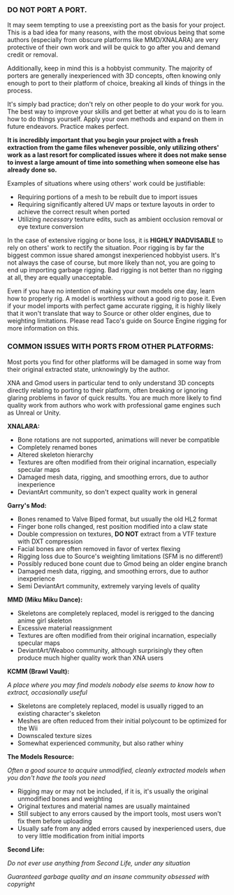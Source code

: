 ### DO NOT PORT A PORT.

It may seem tempting to use a preexisting port as the basis for your project. This is a bad idea for many reasons, with the most obvious being that some authors (especially from obscure platforms like MMD/XNALARA) are very protective of their own work and will be quick to go after you and demand credit or removal.

Additionally, keep in mind this is a hobbyist community. The majority of porters are generally inexperienced with 3D concepts, often knowing only enough to port to their platform of choice, breaking all kinds of things in the process.

It's simply bad practice; don't rely on other people to do your work for you. The best way to improve your skills and get better at what you do is to learn how to do things yourself. Apply your own methods and expand on them in future endeavors.
Practice makes perfect.

**It is incredibly important that you begin your project with a fresh extraction from the game files whenever possible, only utilizing others' work as a last resort for complicated issues where it does not make sense to invest a large amount of time into something when someone else has already done so.**

Examples of situations where using others' work could be justifiable:

* Requiring portions of a mesh to be rebuilt due to import issues
* Requiring significantly altered UV maps or texture layouts in order to achieve the correct result when ported
* Utilizing _necessary_ texture edits, such as ambient occlusion removal or eye texture conversion

In the case of extensive rigging or bone loss, it is **HIGHLY INADVISABLE** to rely on others' work to rectify the situation.
Poor rigging is by far the biggest common issue shared amongst inexperienced hobbyist users. It's not always the case of course, but more likely than not, you are going to end up importing garbage rigging.
Bad rigging is not better than no rigging at all, they are equally unacceptable.

Even if you have no intention of making your own models one day, learn how to properly rig. A model is worthless without a good rig to pose it. Even if your model imports with perfect game accurate rigging, it is highly likely that it won't translate that way to Source or other older engines, due to weighting limitations. Please read Taco's guide on Source Engine rigging for more information on this.

### COMMON ISSUES WITH PORTS FROM OTHER PLATFORMS:

Most ports you find for other platforms will be damaged in some way from their original extracted state, unknowingly by the author.

XNA and Gmod users in particular tend to only understand 3D concepts directly relating to porting to their platform, often breaking or ignoring glaring problems in favor of quick results. You are much more likely to find quality work from authors who work with professional game engines such as Unreal or Unity.

**XNALARA:**
* Bone rotations are not supported, animations will never be compatible
* Completely renamed bones
* Altered skeleton hierarchy
* Textures are often modified from their original incarnation, especially specular maps
* Damaged mesh data, rigging, and smoothing errors, due to author inexperience
* DeviantArt community, so don't expect quality work in general

**Garry's Mod:**
* Bones renamed to Valve Biped format, but usually the old HL2 format
* Finger bone rolls changed, rest position modified into a claw state
* Double compression on textures, **DO NOT** extract from a VTF texture with DXT compression
* Facial bones are often removed in favor of vertex flexing
* Rigging loss due to Source's weighting limitations (SFM is no different!)
* Possibly reduced bone count due to Gmod being an older engine branch
* Damaged mesh data, rigging, and smoothing errors, due to author inexperience
* Semi DeviantArt community, extremely varying levels of quality

**MMD (Miku Miku Dance):**
* Skeletons are completely replaced, model is rerigged to the dancing anime girl skeleton
* Excessive material reassignment
* Textures are often modified from their original incarnation, especially specular maps
* DeviantArt/Weaboo community, although surprisingly they often produce much higher quality work than XNA users

**KCMM (Brawl Vault):**

_A place where you may find models nobody else seems to know how to extract, occasionally useful_

* Skeletons are completely replaced, model is usually rigged to an existing character's skeleton
* Meshes are often reduced from their initial polycount to be optimized for the Wii
* Downscaled texture sizes
* Somewhat experienced community, but also rather whiny

**The Models Resource:**

_Often a good source to acquire unmodified, cleanly extracted models when you don't have the tools you need_

* Rigging may or may not be included, if it is, it's usually the original unmodified bones and weighting
* Original textures and material names are usually maintained
* Still subject to any errors caused by the import tools, most users won't fix them before uploading
* Usually safe from any added errors caused by inexperienced users, due to very little modification from initial imports

**Second Life:**

_Do not ever use anything from Second Life, under any situation_

_Guaranteed garbage quality and an insane community obsessed with copyright_
